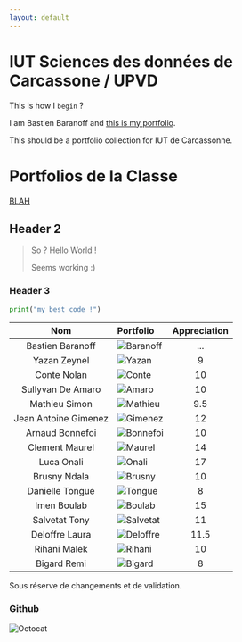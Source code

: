 ```yaml
---
layout: default
---
```


# IUT Sciences des données de Carcassone / UPVD

This is how I `begin` ?

I am Bastien Baranoff and [this is my portfolio](https://bbaranoff.github.io). 
  
This should be a portfolio collection for IUT de Carcassonne.
  
# Portfolios de la Classe

[BLAH](https://blahblah.github.io)

## Header 2

> So ? Hello World !
>
> Seems working :)

### Header 3

```python
print("my best code !")
```

| Nom         | Portfolio                                       | Appreciation   |
|:-----------:|:------------------------------------------------|:--------------:|
|Bastien Baranoff| ![Baranoff](https://bbaranoff.github.io)| ...     |
|Yazan Zeynel | ![Yazan](https://zeyneell.github.io)              |  9          |
|Conte Nolan  | ![Conte](https://Nolan-66.github.io) |10 |
|Sullyvan De Amaro |  ![Amaro](https://sullyvandz.github.io)          |10    |
|Mathieu Simon|  ![Mathieu](https://w3ver.github.io)          | 9.5  |
|Jean Antoine Gimenez|  ![Gimenez](https://jean-antoine-gimenez.github.io)   | 12   |
|Arnaud Bonnefoi |  ![Bonnefoi](https://arnaud-iut.github.io)      |   10  |
|Clement Maurel   |  ![Maurel](https://clementmaurel.github.io)          | 14 |
|Luca Onali  |  ![Onali](https://luca-onali.github.io)         | 17|
|Brusny Ndala |  ![Brusny](https://brusny.github.io)  | 10 |
|Danielle Tongue| ![Tongue](https://danielletongue.github.io) | 8 |
|Imen Boulab | ![Boulab](https://imenboulab.github.io)   | 15|
|Salvetat Tony  | ![Salvetat](https://salvetattony.github.io) | 11|
|Deloffre Laura| ![Deloffre](https://lauradelo.github.io) | 11.5 |
|Rihani Malek| ![Rihani](https://rihani26.github.io)| 10 |
|Bigard Remi| ![Bigard](https://remibig.github.io) | 8 |

Sous réserve de changements et de validation.

### Github

![Octocat](https://github.githubassets.com/images/icons/emoji/octocat.png)
